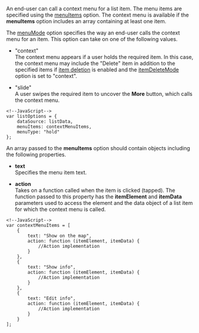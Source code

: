 <article data-show="Content/Applications/16_1/UIWidgets/dxList/ContextMenu/markup.html,
        Content/Applications/16_1/UIWidgets/dxList/ContextMenu/script.js,
        Content/Applications/16_1/UIWidgets/dxList/ContextMenu/styles.css">

An end-user can call a context menu for a list item. The menu items are specified using the [menuItems](/api-reference/10%20UI%20Widgets/dxList/1%20Configuration/menuItems '/Documentation/ApiReference/UI_Widgets/dxList/Configuration/#menuItems') option. The context menu is available if the **menuItems** option includes an array containing at least one item.

The [menuMode](/api-reference/10%20UI%20Widgets/dxList/1%20Configuration/menuMode.md '/Documentation/ApiReference/UI_Widgets/dxList/Configuration/#menuMode') option specifies the way an end-user calls the context menu for an item. This option can take on one of the following values.

- "context"  
 The context menu appears if a user holds the required item. In this case, the context menu may include the "Delete" item in addition to the specified items if [item deletion](/concepts/10%20UI%20Widgets/20%20UI%20Widgets%20-%20Deep%20Dive/dxList/2%20End%20User%20Interaction%20With%20Items/3%20Delete%20Items.md '/Documentation/Guide/UI_Widgets/UI_Widgets_-_Deep_Dive/dxList/#End_User_Interaction_With_Items/Delete_Items') is enabled and the [itemDeleteMode](/api-reference/10%20UI%20Widgets/dxList/1%20Configuration/itemDeleteMode.md '/Documentation/ApiReference/UI_Widgets/dxList/Configuration/#itemDeleteMode') option is set to "context".

- "slide"  
 A user swipes the required item to uncover the **More** button, which calls the context menu.
<!---->
    
    <!--JavaScript-->
    var listOptions = {
        dataSource: listData,
        menuItems: contextMenuItems,
        menuType: "hold"
    };

An array passed to the **menuItems** option should contain objects including the following properties.

- **text**  
 Specifies the menu item text.

- **action**  
 Takes on a function called when the item is clicked (tapped). The function passed to this property has the **itemElement** and **itemData** parameters used to access the element and the data object of a list item for which the context menu is called.

<!---->

    <!--JavaScript-->
    var contextMenuItems = [
        {
            text: "Show on the map",
            action: function (itemElement, itemData) {
                //Action implementation
            }
        },
        {
            text: "Show info",
            action: function (itemElement, itemData) {
                //Action implementation
            }
        },
        {
            text: "Edit info",
            action: function (itemElement, itemData) {
                //Action implementation
            }
        }
    ];
</article>